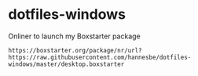 # dotfiles-windows

Onliner to launch my Boxstarter package

`https://boxstarter.org/package/nr/url?https://raw.githubusercontent.com/hannesbe/dotfiles-windows/master/desktop.boxstarter`


